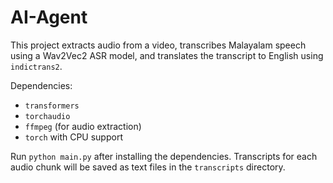 # AI-Agent

This project extracts audio from a video, transcribes Malayalam speech using a Wav2Vec2 ASR model, and translates the transcript to English using `indictrans2`.

Dependencies:

- `transformers`
- `torchaudio`
- `ffmpeg` (for audio extraction)
- `torch` with CPU support

Run `python main.py` after installing the dependencies. Transcripts for each
audio chunk will be saved as text files in the `transcripts` directory.
